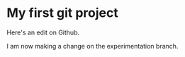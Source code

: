 # My first git project

Here's an edit on Github.

I am now making a change on the experimentation branch.

